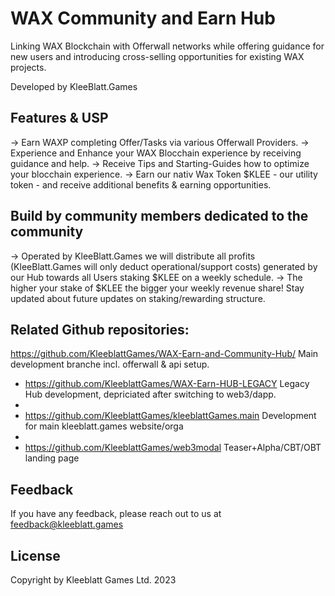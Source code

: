 # WAX Community and Earn Hub

Linking WAX Blockchain with Offerwall networks while offering guidance for new users and introducing cross-selling opportunities for existing WAX projects. 

Developed by KleeBlatt.Games

## Features & USP

-> Earn WAXP completing Offer/Tasks via various Offerwall Providers.
-> Experience and Enhance your WAX Blocchain experience by receiving guidance and help.
-> Receive Tips and Starting-Guides how to optimize your blocchain experience.
-> Earn our nativ Wax Token $KLEE - our utility token - and receive additional benefits & earning opportunities.

## Build by community members dedicated to the community

-> Operated by KleeBlatt.Games we will distribute all profits (KleeBlatt.Games will only deduct operational/support costs) generated by our Hub towards all Users staking $KLEE on a weekly schedule.
-> The higher your stake of $KLEE the bigger your weekly revenue share! Stay updated about future updates on staking/rewarding structure.


## Related Github repositories:
https://github.com/KleeblattGames/WAX-Earn-and-Community-Hub/
Main development branche incl. offerwall & api setup.
 
- https://github.com/KleeblattGames/WAX-Earn-HUB-LEGACY
Legacy Hub development, depriciated after switching to web3/dapp.
- 
- https://github.com/KleeblattGames/kleeblattGames.main
Development for main kleeblatt.games website/orga
- 
- https://github.com/KleeblattGames/web3modal
Teaser+Alpha/CBT/OBT landing page

## Feedback

If you have any feedback, please reach out to us at feedback@kleeblatt.games


## License

Copyright by Kleeblatt Games Ltd. 2023
